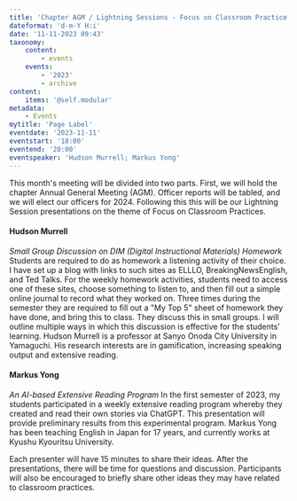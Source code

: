 ```yaml
---
title: 'Chapter AGM / Lightning Sessions - Focus on Classroom Practice'
dateformat: 'd-m-Y H:i'
date: '11-11-2023 09:43'
taxonomy:
    content:
        - events
    events:
        - '2023'
        - archive
content:
    items: '@self.modular'
metadata:
    - Events
mytitle: 'Page Label'
eventdate: '2023-11-11'
eventstart: '18:00'
eventend: '20:00'
eventspeaker: 'Hudson Murrell; Markus Yong'
---
```


This month's meeting will be divided into two parts. First, we will hold the chapter Annual General Meeting (AGM). Officer reports will be tabled, and we will elect our officers for 2024.
Following this this will be our Lightning Session presentations on the theme of Focus on Classroom Practices.

#### Hudson Murrell
_Small Group Discussion on DIM (Digital Instructional Materials) Homework_
Students are required to do as homework a listening activity of their choice. I have set up a blog with links to such sites as ELLLO, BreakingNewsEnglish, and Ted Talks. For the weekly homework activities, students need to access one of these sites, choose something to listen to, and then fill out a simple online journal to record what they worked on. Three times during the semester they are required to fill out a "My Top 5" sheet of homework they have done, and bring this to class. They discuss this in small groups. I will outline multiple ways in which this discussion is effective for the students' learning.
Hudson Murrell is a professor at Sanyo Onoda City University in Yamaguchi. His research interests are in gamification, increasing speaking output and extensive reading.

#### Markus Yong
_An AI-based Extensive Reading Program_
In the first semester of 2023, my students participated in a weekly extensive reading program whereby they created and read their own stories via ChatGPT. This presentation will provide preliminary results from this experimental program.
Markus Yong has been teaching English in Japan for 17 years, and currently works at Kyushu Kyouritsu University.

Each presenter will have 15 minutes to share their ideas.
After the presentations, there will be time for questions and discussion. Participants will also be encouraged to briefly share other ideas they may have related to classroom practices.
